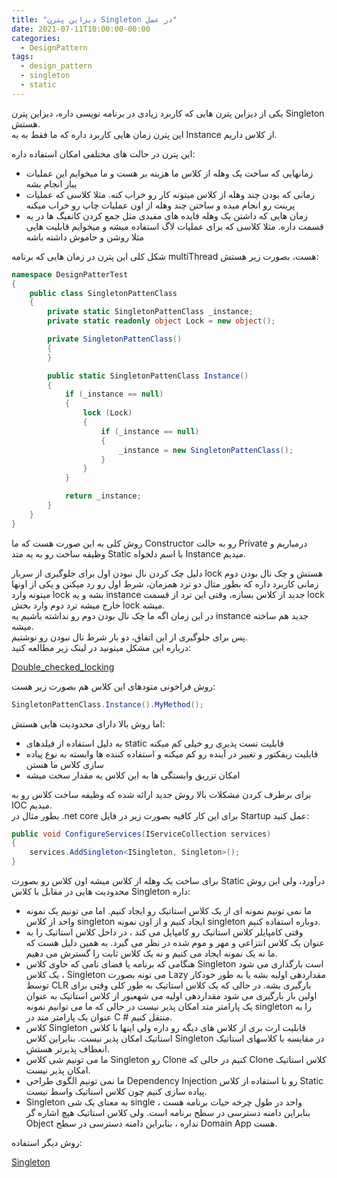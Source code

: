 ```yaml
---
title: "دیزاین پترن Singleton در عمل"
date: 2021-07-11T10:00:00-00:00
categories:
  - DesignPattern
tags:
  - design_pattern
  - singleton
  - static
---
```


یکی از دیزاین پترن هایی که کاربرد زیادی در برنامه نویسی داره، دیزاین پترن Singleton هستش.  
این پترن زمان هایی کاربرد داره که ما فقط به یه Instance از کلاس داریم.  

این پترن در حالت های مختلفی امکان استفاده داره:  
  - زمانهایی که ساخت یک وهله از کلاس ما هزینه بر هست و ما میخوایم این عملیات یبار انجام بشه
  - زمانی که بودن چند وهله از کلاس میتونه کار رو خراب کنه. مثلا کلاسی که عملیات پرینت رو انجام میده و ساختن چند وهله از اون عملیات چاپ رو خراب میکنه
  - زمان هایی که داشتن یک وهله فایده های مفیدی مثل جمع کردن کانفیگ ها در یه قسمت داره. مثلا کلاسی که برای عملیات لاگ استفاده میشه و میخوایم قابلیت هایی مثلا روشن و خاموش داشته باشه

شکل کلی این پترن در زمان هایی که برنامه multiThread هست، بصورت زیر هستش:  

```c#
namespace DesignPatterTest
{
    public class SingletonPattenClass
    {
        private static SingletonPattenClass _instance;
        private static readonly object Lock = new object();

        private SingletonPattenClass()
        {
        }

        public static SingletonPattenClass Instance()
        {
            if (_instance == null)
            {
                lock (Lock)
                {
                    if (_instance == null)
                    {
                        _instance = new SingletonPattenClass();
                    }
                }
            }

            return _instance;
        }
    }
}
```

روش کلی به این صورت هست که ما Constructor رو به حالت Private درمیاریم و وظیفه ساخت رو به یه متد Static با اسم دلخواه Instance میدیم.  

دلیل چک کردن نال نبودن اول برای جلوگیری از سربار lock هستش و چک نال بودن دوم زمانی کاربرد داره که بطور مثال دو ترد همزمان، شرط اول رو رد میکنن و یکی از اونها میتونه وارد lock بشه و یه instance جدید از کلاس بسازه، وقتی این ترد از قسمت lock خارج میشه ترد دوم وارد بخش lock میشه.  
در این زمان اگه ما چک نال بودن دوم رو نداشته باشیم یه instance جدید هم ساخته میشه.  
پس برای جلوگیری از این اتفاق، دو بار شرط نال نبودن رو نوشتیم.  
درباره این مشکل میتونید در لینک زیر مطالعه کنید:  

[Double_checked_locking](https://en.wikipedia.org/wiki/Double-checked_locking)  

روش فراخونی متودهای این کلاس هم بصورت زیر هست:  

```c#
SingletonPattenClass.Instance().MyMethod();
```

اما روش بالا دارای محدودیت هایی هستش:  
  - به دلیل استفاده از فیلدهای static قابلیت تست پذیری رو خیلی کم میکنه
  - قابلیت ریفکتور و تغییر در آینده رو کم میکنه و استفاده کننده ها وابسته به نوع پیاده سازی کلاس ما هستن
  - امکان تزریق وابستگی ها به این کلاس یه مقدار سخت میشه

برای برطرف کردن مشکلات بالا روش جدید ارائه شده که وظیفه ساخت کلاس رو به IOC میدیم.  
بطور مثال در .net core برای این کار کافیه بصورت زیر در فایل Startup عمل کنید:  

```c#
public void ConfigureServices(IServiceCollection services)
{
    services.AddSingleton<ISingleton, Singleton>();
}
```

برای ساخت یک وهله از کلاس میشه اون کلاس رو بصورت Static درآورد، ولی این روش محدودیت هایی در مقابل با کلاس Singleton داره:  

  - ما نمی تونیم نمونه ای از یک کلاس استاتیک رو ایجاد کنیم. اما می تونیم یک نمونه واحد از کلاس singleton ایجاد کنیم و  از اون نمونه singleton دوباره استفاده کنیم.
  - وقتی کامپایلر کلاس استاتیک رو کامپایل می کند ، در داخل کلاس استاتیک را به عنوان یک کلاس انتزاعی و مهر و موم شده در نظر می گیرد. به همین دلیل هست که ما نه یک نمونه ایجاد می کنیم و نه یک کلاس ثابت را گسترش می دهیم.
  - هنگامی که برنامه یا فضای نامی که حاوی کلاس Singleton است بارگذاری می شود ، یک کلاس Singleton می تونه بصورت Lazy مقداردهی اولیه بشه یا به طور خودکار توسط CLR بارگیری بشه. در حالی که یک کلاس استاتیک به طور کلی وقتی برای اولین بار بارگیری می شود مقداردهی اولیه می شهعبور از کلاس استاتیک به عنوان یک پارامتر متد امکان پذیر نیست در حالی که ما می توانیم نمونه singleton را به عنوان یک پارامتر متد در C # منتقل کنیم.
  - کلاس Singleton قابلیت ارث بری از کلاس های دیگه رو داره ولی اینها با کلاس استاتیک امکان پذیر نیست. بنابراین کلاس Singleton در مقایسه با کلاسهای استاتیک انعطاف پذیرتر هستش.
  - ما می تونیم شی کلاس Singleton رو  Clone  کنیم در حالی که Clone کلاس استاتیک امکان پذیر نیست.
  - ما نمی تونیم الگوی طراحی Dependency Injection رو با استفاده از کلاس Static پیاده سازی کنیم چون کلاس استاتیک واسط نیست.
  - Singleton به معنای یک شی single واحد در طول چرخه حیات برنامه هست ، بنابراین دامنه دسترسی در سطح برنامه است. ولی کلاس استاتیک هیچ اشاره گر Object نداره ، بنابراین دامنه دسترسی در سطح Domain App هست. 

روش دیگر استفاده:  

[Singleton](https://blog.mhkarami97.ir/net/lazy_to_create_singleton/)  